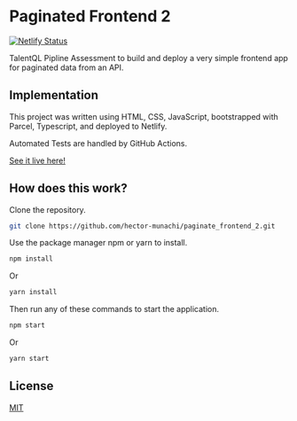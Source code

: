 
# Paginated Frontend 2

[![Netlify Status](https://api.netlify.com/api/v1/badges/c1714c90-a555-41c7-bfa9-24c8230281ff/deploy-status)](https://app.netlify.com/sites/hector-talentql-pipline-2/deploys)

TalentQL Pipline Assessment to build and deploy a very simple frontend app for paginated data from an API.

## Implementation

This project was written using HTML, CSS, JavaScript, bootstrapped with Parcel, Typescript, and deployed to Netlify.

Automated Tests are handled by GitHub Actions.

[See it live here!](https://hector-talentql-pipline-2.netlify.app/)

## How does this work?

Clone the repository.

```bash
git clone https://github.com/hector-munachi/paginate_frontend_2.git 
```

Use the package manager npm or yarn to install.

```bash
npm install 
```
Or
```bash
yarn install
```

Then run any of these commands to start the application.

```bash
npm start 
```
Or
```bash
yarn start
```

## License
[MIT](https://choosealicense.com/licenses/mit/)
